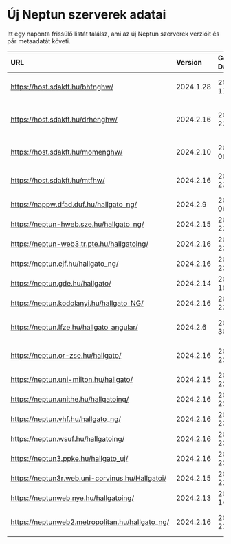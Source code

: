 # Új Neptun szerverek adatai

Itt egy naponta frissülő listát találsz, ami az új Neptun szerverek verzióit és pár metaadatát követi.

| URL                                             | Version   | Generation Date     | Organization Name                         | Captcha Required |
|:----------------------------------------------|:--------|:------------------|:----------------------------------------|:---------------|
| https://host.sdakft.hu/bhfnghw/                 | 2024.1.28 | 2024-07-17T16:12:12 | Bhaktivedanta Hittudományi Főiskola       | 3                |
| https://host.sdakft.hu/drhenghw/                | 2024.2.16 | 2024-08-23T15:44:07 | Debreceni Református Hittudományi Egyetem | 3                |
| https://host.sdakft.hu/momenghw/                | 2024.2.10 | 2024-08-08T13:37:27 | Moholy-Nagy Művészeti Egyetem             | 3                |
| https://host.sdakft.hu/mtfhw/                   | 2024.2.16 | 2024-08-23T15:44:07 | Magyar Táncművészeti Egyetem              | 3                |
| https://nappw.dfad.duf.hu/hallgato_ng/          | 2024.2.9  | 2024-08-06T10:40:58 | Dunaújvárosi Egyetem                      | 3                |
| https://neptun-hweb.sze.hu/hallgato_ng/         | 2024.2.15 | 2024-08-22T13:52:39 | Széchenyi István Egyetem                  | 3                |
| https://neptun-web3.tr.pte.hu/hallgatoing/      | 2024.2.16 | 2024-08-23T15:44:07 | Pécsi Tudományegyetem                     | 3                |
| https://neptun.ejf.hu/hallgato_ng/              | 2024.2.16 | 2024-08-23T15:44:07 | Eötvös József Főiskola                    | 3                |
| https://neptun.gde.hu/hallgato/                 | 2024.2.14 | 2024-08-18T10:12:12 | Gábor Dénes Egyetem                       | 3                |
| https://neptun.kodolanyi.hu/hallgato_NG/        | 2024.2.16 | 2024-08-23T15:44:07 | Kodolányi János Egyetem                   | 3                |
| https://neptun.lfze.hu/hallgato_angular/        | 2024.2.6  | 2024-07-30T13:34:33 | Liszt Ferenc Zeneművészeti Egyetem        | 3                |
| https://neptun.or-zse.hu/hallgato/              | 2024.2.16 | 2024-08-23T15:44:07 | Országos Rabbiképző - Zsidó Egyetem       | 3                |
| https://neptun.uni-milton.hu/hallgato/          | 2024.2.15 | 2024-08-22T13:52:39 | Milton Friedman Egyetem                   | 3                |
| https://neptun.unithe.hu/hallgatoing/           | 2024.2.16 | 2024-08-23T15:44:07 | Tokaj-Hegyalja Egyetem                    | 1                |
| https://neptun.vhf.hu/hallgato_ng/              | 2024.2.16 | 2024-08-23T15:44:07 | Veszprémi Érseki Főiskola                 | 3                |
| https://neptun.wsuf.hu/hallgatoing/             | 2024.2.16 | 2024-08-23T15:44:07 | Wekerle Sándor Üzleti Főiskola            | 3                |
| https://neptun3.ppke.hu/hallgato_uj/            | 2024.2.16 | 2024-08-23T15:44:07 | Pázmány Péter Katolikus Egyetem           | 3                |
| https://neptun3r.web.uni-corvinus.hu/Hallgatoi/ | 2024.2.15 | 2024-08-22T13:52:39 | Budapesti Corvinus Egyetem                | 3                |
| https://neptunweb.nye.hu/hallgatoing/           | 2024.2.13 | 2024-08-14T13:42:10 | Nyíregyházi Egyetem                       | 3                |
| https://neptunweb2.metropolitan.hu/hallgato_ng/ | 2024.2.16 | 2024-08-23T15:44:07 | Budapesti Metropolitan Egyetem            | 3                |